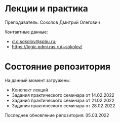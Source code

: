 # Лекции и практика

Преподаватель: Соколов Дмитрий Олегович

Контактные данные:
+ d.o.sokolov@spbu.ru;
+ https://logic.pdmi.ras.ru/~sokolov/

# Состояние репозитория

На данный момент загружены:
+ Конспект лекций
+ Задания практического семинара от 14.02.2022
+ Задания практического семинара от 21.02.2022
+ Задания практического семинара от 28.02.2022

Последнее обновление репозитория: 05.03.2022
